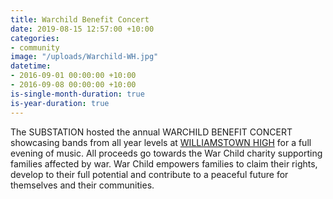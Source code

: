 ```yaml
---
title: Warchild Benefit Concert
date: 2019-08-15 12:57:00 +10:00
categories:
- community
image: "/uploads/Warchild-WH.jpg"
datetime:
- 2016-09-01 00:00:00 +10:00
- 2016-09-08 00:00:00 +10:00
is-single-month-duration: true
is-year-duration: true
---
```


The SUBSTATION hosted the annual WARCHILD BENEFIT CONCERT showcasing bands from all year levels at [WILLIAMSTOWN HIGH](http://www.willihigh.vic.edu.au/) for a full evening of music. All proceeds go towards the War Child charity supporting families affected by war. War Child empowers families to claim their rights, develop to their full potential and contribute to a peaceful future for themselves and their communities.